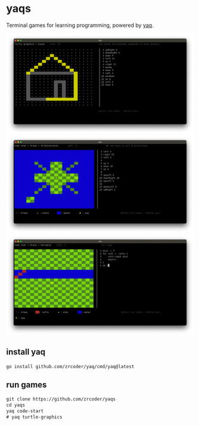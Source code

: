 # yaqs

Terminal games for learning programming, powered by [yaq](https://github.com/zrcoder/yaq).

![turtle graphics: house](house.png)
![code star: directions](directions.png)
![code star: rafts](rafts.png)


## install yaq

```shell
go install github.com/zrcoder/yaq/cmd/yaq@latest
```

## run games

```shell
git clone https://github.com/zrcoder/yaqs
cd yaqs
yaq code-start
# yaq turtle-graphics
```
